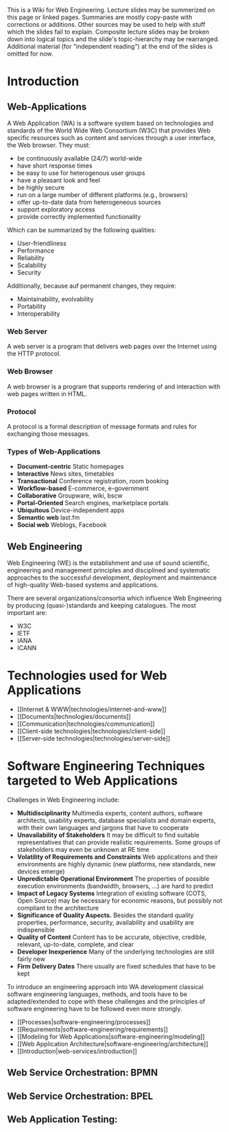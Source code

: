 This is a Wiki for Web Engineering. Lecture slides may be summerized on this page or linked pages. Summaries are mostly copy-paste with corrections or additions. Other sources may be used to help with stuff which the slides fail to explain. Composite lecture slides may be broken down into logical topics and the slide's topic-hierarchy may be rearranged. Additional material (for "independent reading") at the end of the slides is omitted for now.

# Introduction

## Web-Applications
A Web Application (WA) is a software system based on technologies and standards of the World Wide Web Consortium (W3C) that provides Web specific resources such as content and services through a user interface, the Web browser. They must:

* be continuously available (24/7) world-wide
* have short response times
* be easy to use for heterogenous user groups
* have a pleasant look and feel
* be highly secure
* run on a large number of different platforms (e.g., browsers)
* offer up-to-date data from heterogeneous sources
* support exploratory access
* provide correctly implemented functionality

Which can be summarized by the following qualities:

* User-friendliness
* Performance
* Reliability
* Scalability
* Security

Additionally, because auf permanent changes, they require:

* Maintainability, evolvability
* Portability
* Interoperability

### Web Server
A web server is a program that delivers web pages over the Internet using the HTTP protocol.

### Web Browser
A web browser is a program that supports rendering of and interaction with web pages written in HTML.

### Protocol
A protocol is a formal description of message formats and rules for exchanging those messages.

### Types of Web-Applications
* **Document-centric** Static homepages
* **Interactive** News sites, timetables
* **Transactional** Conference registration, room booking
* **Workflow-based** E-commerce, e-government
* **Collaborative** Groupware, wiki, bscw
* **Portal-Oriented** Search engines, marketplace portals
* **Ubiquitous** Device-independent apps
* **Semantic web** last.fm
* **Social web** Weblogs, Facebook

## Web Engineering
Web Engineering (WE) is the establishment and use of sound scientific, engineering and management principles and disciplined and systematic approaches to the successful development, deployment and maintenance of high-quality Web-based systems and applications.

There are several organizations/consortia which influence Web Engineering by producing (quasi-)standards and keeping catalogues. The most important are:

* W3C
* IETF
* IANA
* ICANN



# Technologies used for Web Applications

* [[Internet & WWW|technologies/internet-and-www]]
* [[Documents|technologies/documents]]
* [[Communication|technologies/communication]]
* [[Client-side technologies|technologies/client-side]]
* [[Server-side technologies|technologies/server-side]]


# Software Engineering Techniques targeted to Web Applications
Challenges in Web Engineering include:

* **Multidisciplinarity** Multimedia experts, content authors, software architects, usability experts, database specialists and domain experts, with their own languages and jargons that have to cooperate
* **Unavailability of Stakeholders** It may be difficult to find suitable representatives that can provide realistic requirements. Some groups of stakeholders may even be unknown at RE time
* **Volatility of Requirements and Constraints** Web applications and their environments are highly dynamic (new platforms, new standards, new devices emerge)
* **Unpredictable Operational Environment** The properties of possible execution environments (bandwidth, browsers, ...) are hard to predict
* **Impact of Legacy Systems** Integration of existing software (COTS, Open Source) may be necessary for economic reasons, but possibly not compliant to the architecture
* **Significance of Quality Aspects.** Besides the standard quality properties, performance, security, availability and usability are indispensible
* **Quality of Content** Content has to be accurate, objective, credible, relevant, up-to-date, complete, and clear
* **Developer Inexperience** Many of the underlying technologies are still fairly new
* **Firm Delivery Dates** There usually are fixed schedules that have to be kept

To introduce an engineering approach into WA development classical software engineering languages, methods, and tools have to be adapted/extended to cope with these challenges and  the principles of software engineering have to be followed even more strongly.

* [[Processes|software-engineering/processes]]
* [[Requirements|software-engineering/requirements]]
* [[Modeling for Web Applications|software-engineering/modeling]]
* [[Web Application Architecture|software-engineering/architecture]]
* [[Introduction|web-services/introduction]]

## Web Service Orchestration: BPMN

## Web Service Orchestration: BPEL

## Web Application Testing:
